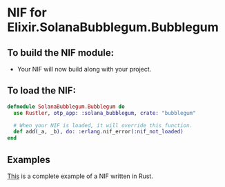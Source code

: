 # NIF for Elixir.SolanaBubblegum.Bubblegum

## To build the NIF module:

- Your NIF will now build along with your project.

## To load the NIF:

```elixir
defmodule SolanaBubblegum.Bubblegum do
  use Rustler, otp_app: :solana_bubblegum, crate: "bubblegum"

  # When your NIF is loaded, it will override this function.
  def add(_a, _b), do: :erlang.nif_error(:nif_not_loaded)
end
```

## Examples

[This](https://github.com/rusterlium/NifIo) is a complete example of a NIF written in Rust.
